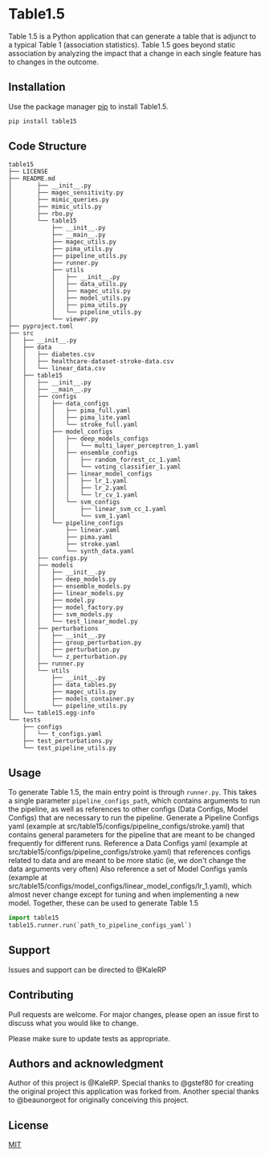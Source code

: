 # Table1.5

Table 1.5 is a Python application that can generate a table that is adjunct to a typical Table 1 (association statistics). Table 1.5 goes beyond static association by analyzing the impact that a change in each single feature has to changes in the outcome.

## Installation

Use the package manager [pip](https://pip.pypa.io/en/stable/) to install Table1.5.

```bash
pip install table15
```

## Code Structure
```
table15
├── LICENSE
├── README.md
│       ├── __init__.py
│       ├── magec_sensitivity.py
│       ├── mimic_queries.py
│       ├── mimic_utils.py
│       ├── rbo.py
│       └── table15
│           ├── __init__.py
│           ├── __main__.py
│           ├── magec_utils.py
│           ├── pima_utils.py
│           ├── pipeline_utils.py
│           ├── runner.py
│           ├── utils
│           │   ├── __init__.py
│           │   ├── data_utils.py
│           │   ├── magec_utils.py
│           │   ├── model_utils.py
│           │   ├── pima_utils.py
│           │   └── pipeline_utils.py
│           └── viewer.py
├── pyproject.toml
├── src
│   ├── __init__.py
│   ├── data
│   │   ├── diabetes.csv
│   │   ├── healthcare-dataset-stroke-data.csv
│   │   └── linear_data.csv
│   ├── table15
│   │   ├── __init__.py
│   │   ├── __main__.py
│   │   ├── configs
│   │   │   ├── data_configs
│   │   │   │   ├── pima_full.yaml
│   │   │   │   ├── pima_lite.yaml
│   │   │   │   └── stroke_full.yaml
│   │   │   ├── model_configs
│   │   │   │   ├── deep_models_configs
│   │   │   │   │   └── multi_layer_perceptron_1.yaml
│   │   │   │   ├── ensemble_configs
│   │   │   │   │   ├── random_forrest_cc_1.yaml
│   │   │   │   │   └── voting_classifier_1.yaml
│   │   │   │   ├── linear_model_configs
│   │   │   │   │   ├── lr_1.yaml
│   │   │   │   │   ├── lr_2.yaml
│   │   │   │   │   └── lr_cv_1.yaml
│   │   │   │   └── svm_configs
│   │   │   │       ├── linear_svm_cc_1.yaml
│   │   │   │       └── svm_1.yaml
│   │   │   └── pipeline_configs
│   │   │       ├── linear.yaml
│   │   │       ├── pima.yaml
│   │   │       ├── stroke.yaml
│   │   │       └── synth_data.yaml
│   │   ├── configs.py
│   │   ├── models
│   │   │   ├── __init__.py
│   │   │   ├── deep_models.py
│   │   │   ├── ensemble_models.py
│   │   │   ├── linear_models.py
│   │   │   ├── model.py
│   │   │   ├── model_factory.py
│   │   │   ├── svm_models.py
│   │   │   └── test_linear_model.py
│   │   ├── perturbations
│   │   │   ├── __init__.py
│   │   │   ├── group_perturbation.py
│   │   │   ├── perturbation.py
│   │   │   └── z_perturbation.py
│   │   ├── runner.py
│   │   └── utils
│   │       ├── __init__.py
│   │       ├── data_tables.py
│   │       ├── magec_utils.py
│   │       ├── models_container.py
│   │       └── pipeline_utils.py
│   └── table15.egg-info
└── tests
    ├── configs
    │   └── t_configs.yaml
    ├── test_perturbations.py
    └── test_pipeline_utils.py
```

## Usage
To generate Table 1.5, the main entry point is through `runner.py`. This takes a single parameter `pipeline_configs_path`, which contains arguments to run the pipeline, as well as references to other configs (Data Configs, Model Configs) that are necessary to run the pipeline.
Generate a Pipeline Configs yaml (example at src/table15/configs/pipeline_configs/stroke.yaml) that contains general parameters for the pipeline that are meant to be changed frequently for different runs.
Reference a Data Configs yaml (example at src/table15/configs/pipeline_configs/stroke.yaml) that references configs related to data and are meant to be more static (ie, we don't change the data arguments very often)
Also reference a set of Model Configs yamls (example at src/table15/configs/model_configs/linear_model_configs/lr_1.yaml), which almost never change except for tuning and when implementing a new model.
Together, these can be used to generate Table 1.5

```python
import table15
table15.runner.run(`path_to_pipeline_configs_yaml`)
```

## Support
Issues and support can be directed to @KaleRP

## Contributing

Pull requests are welcome. For major changes, please open an issue first
to discuss what you would like to change.

Please make sure to update tests as appropriate.

## Authors and acknowledgment
Author of this project is @KaleRP.
Special thanks to @gstef80 for creating the original project this application was forked from.
Another special thanks to @beaunorgeot for originally conceiving this project.


## License

[MIT](https://choosealicense.com/licenses/mit/)